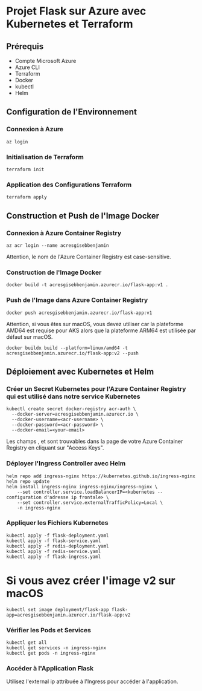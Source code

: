 # Projet Flask sur Azure avec Kubernetes et Terraform

## Prérequis
- Compte Microsoft Azure
- Azure CLI
- Terraform
- Docker
- kubectl
- Helm

## Configuration de l'Environnement

### Connexion à Azure
```
az login 
```

### Initialisation de Terraform
```
terraform init
```

### Application des Configurations Terraform
```
terraform apply
```

## Construction et Push de l'Image Docker

### Connexion à Azure Container Registry
```
az acr login --name acresgisebbenjamin
```

Attention, le nom de l'Azure Container Registry est case-sensitive.
### Construction de l'Image Docker
``` 
docker build -t acresgisebbenjamin.azurecr.io/flask-app:v1 .
```

### Push de l'Image dans Azure Container Registry

```
docker push acresgisebbenjamin.azurecr.io/flask-app:v1
```
Attention, si vous êtes sur macOS, vous devez utiliser car la plateforme AMD64 est requise pour AKS alors que la plateforme ARM64 est utilisée par défaut sur macOS.

```
docker buildx build --platform=linux/amd64 -t acresgisebbenjamin.azurecr.io/flask-app:v2 --push
```

## Déploiement avec Kubernetes et Helm

### Créer un Secret Kubernetes pour l'Azure Container Registry qui est utilisé dans notre service Kubernetes
``` 
kubectl create secret docker-registry acr-auth \
  --docker-server=acresgisebbenjamin.azurecr.io \
  --docker-username=<acr-username> \
  --docker-password=<acr-password> \
  --docker-email=<your-email> 
```

Les champs <acr-username>, <acr-password> et <your-email> sont trouvables dans la page de votre Azure Container Registry en cliquant sur "Access Keys".

### Déployer l'Ingress Controller avec Helm
``` 
helm repo add ingress-nginx https://kubernetes.github.io/ingress-nginx
helm repo update 
helm install ingress-nginx ingress-nginx/ingress-nginx \
    --set controller.service.loadBalancerIP=<kubernetes -- configuration d'adresse ip frontale> \
    --set controller.service.externalTrafficPolicy=Local \
    -n ingress-nginx 
```

### Appliquer les Fichiers Kubernetes
```
kubectl apply -f flask-deployment.yaml
kubectl apply -f flask-service.yaml
kubectl apply -f redis-deployment.yaml
kubectl apply -f redis-service.yaml
kubectl apply -f flask-ingress.yaml
```

# Si vous avez créer l'image v2 sur macOS
```
kubectl set image deployment/flask-app flask-app=acresgisebbenjamin.azurecr.io/flask-app:v2
```

### Vérifier les Pods et Services
```
kubectl get all
kubectl get services -n ingress-nginx
kubectl get pods -n ingress-nginx
```


### Accéder à l'Application Flask
Utilisez l'external ip attribuée à l'Ingress pour accéder à l'application.
